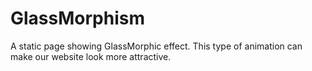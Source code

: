 # GlassMorphism
A static page showing GlassMorphic effect. This type of animation can make our website look more attractive.
